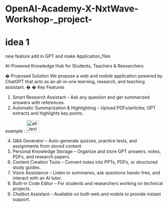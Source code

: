 # OpenAI-Academy-X-NxtWave-Workshop-_project-
# idea 1 
new feature add in GPT and make Application_files 

AI-Powered Knowledge Hub for Students, Teachers & Researchers



� Proposed Solution 
We propose a web and mobile application powered by ChatGPT that acts as an all-in-one 
learning, research, and teaching assistant. 
�
� Key Features 
1. Smart Research Assistant – Ask any question and get summarized answers with 
references. 
2. Automatic Summarization & Highlighting – Upload PDFs/articles; GPT extracts and 
highlights key points.

example : 
[<img alt="alt_text" width="40px" src="images/image.PNG" />](https://www.google.com/url?sa=i&url=https%3A%2F%2Fwww.mockofun.com%2Ftutorials%2Fhighlight-text%2F&psig=AOvVaw1ExwcYa8AZPGZAQOXqXBYX&ust=1755758265499000&source=images&cd=vfe&opi=89978449&ved=0CBUQjRxqFwoTCNCmoLDjmI8DFQAAAAAdAAAAABA5)

4. Q&A Generator – Auto-generate quizzes, practice tests, and assignments from stored 
content. 
5. Personal Knowledge Storage – Organize and store GPT answers, notes, PDFs, and 
research papers. 
6. Content Creation Tools – Convert notes into PPTs, PDFs, or structured study guides. 
7. Voice Assistance – Listen to summaries, ask questions hands-free, and interact with an 
AI tutor. 
8. Built-in Code Editor – For students and researchers working on technical projects. 
9. Chatbot Assistant – Available on both web and mobile to provide instant support. 
